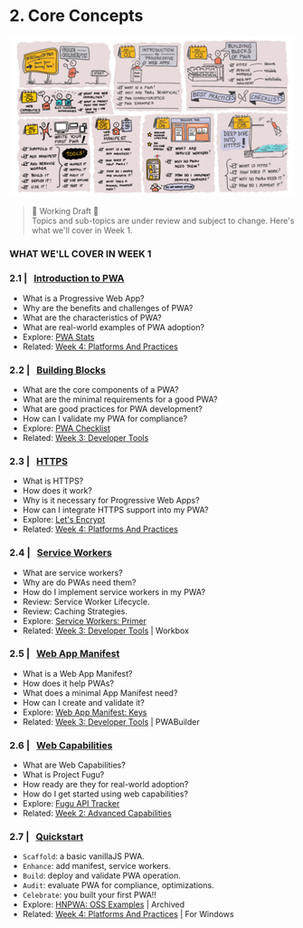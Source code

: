 # 2. Core Concepts

![Visual Guide to Core Concepts Week!](_media/week-1.png)


> 🚨 Working Draft 🚨  <br/> Topics and sub-topics are under review and subject to change. Here's what we'll cover in Week 1.

### WHAT WE'LL COVER IN WEEK 1


### 2.1 | &nbsp; [Introduction to PWA](02.md) 

* What is a Progressive Web App? 
* Why are the benefits and challenges of PWA?
* What are the characteristics of PWA?
* What are real-world examples of PWA adoption?
* Explore: [PWA Stats](https://www.pwastats.com/) 
* Related: [Week 4: Platforms And Practices](../platforms-practices)


### 2.2 | &nbsp; [Building Blocks](03.md) 

* What are the core components of a PWA?
* What are the minimal requirements for a good PWA?
* What are good practices for PWA development?
* How can I validate my PWA for compliance?
* Explore: [PWA Checklist](https://web.dev/pwa-checklist/)
* Related: [Week 3: Developer Tools](../dev-tools)

### 2.3 | &nbsp; [HTTPS](04.md) 

* What is HTTPS? 
* How does it work? 
* Why is it necessary for Progressive Web Apps? 
* How can I integrate HTTPS support into my PWA?
* Explore: [Let's Encrypt](https://letsencrypt.org/getting-started/)
* Related: [Week 4: Platforms And Practices](../platforms-practices)

### 2.4 | &nbsp; [Service Workers](06.md) 
* What are service workers? 
* Why are do PWAs need them? 
* How do I implement service workers in my PWA?
* Review: Service Worker Lifecycle. 
* Review: Caching Strategies.
* Explore: [Service Workers: Primer](https://developers.google.com/web/fundamentals/primers/service-workers)
* Related: [Week 3: Developer Tools](../dev-tools) | Workbox

### 2.5 | &nbsp; [Web App Manifest](05.md) 
* What is a Web App Manifest? 
* How does it help PWAs? 
* What does a minimal App Manifest need? 
* How can I create and validate it?
* Explore: [Web App Manifest: Keys](https://developer.mozilla.org/en-US/docs/Web/Manifest#members)
* Related: [Week 3: Developer Tools](../dev-tools) | PWABuilder

### 2.6 | &nbsp; [Web Capabilities](07.md) 
* What are Web Capabilities? 
* What is Project Fugu? 
* How ready are they for real-world adoption?
* How do I get started using web capabilities?
* Explore: [Fugu API Tracker](https://fugu-tracker.web.app/)
* Related: [Week 2: Advanced Capabilities](../advanced-capabilities)

### 2.7 | &nbsp; [Quickstart ](08.md) 
* `Scaffold`: a basic vanillaJS PWA.
* `Enhance`: add manifest, service workers. 
* `Build`: deploy and validate PWA operation. 
* `Audit`: evaluate PWA for compliance, optimizations.
* `Celebrate`: you built your first PWA!!
* Explore: [HNPWA: OSS Examples](https://hnpwa.com/) | Archived 
* Related: [Week 4: Platforms And Practices](../platforms-practices) | For Windows 
